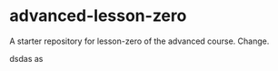 # advanced-lesson-zero

A starter repository for lesson-zero of the advanced course.
Change.

dsdas
as  
